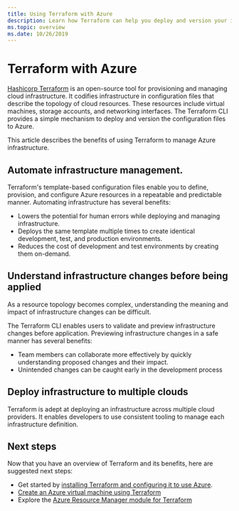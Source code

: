 ```yaml
---
title: Using Terraform with Azure
description: Learn how Terraform can help you deploy and version your infrastructure on Azure.
ms.topic: overview
ms.date: 10/26/2019
---
```


# Terraform with Azure

[Hashicorp Terraform](https://www.terraform.io/) is an open-source tool for provisioning and managing cloud infrastructure. It codifies infrastructure in configuration files that describe the topology of cloud resources. These resources include  virtual machines, storage accounts, and networking interfaces. The Terraform CLI provides a simple mechanism to deploy and version the configuration files to Azure.

This article describes the benefits of using Terraform to manage Azure infrastructure.

## Automate infrastructure management.

Terraform's template-based configuration files enable you to define, provision, and configure Azure resources in a repeatable and predictable manner. Automating infrastructure has several benefits:

- Lowers the potential for human errors while deploying and managing infrastructure.
- Deploys the same template multiple times to create identical development, test, and production environments.
- Reduces the cost of development and test environments by creating them on-demand.

## Understand infrastructure changes before being applied

As a resource topology becomes complex, understanding the meaning and impact of infrastructure changes can be difficult.

The Terraform CLI enables users to validate and preview infrastructure changes before application. Previewing infrastructure changes in a safe manner has several benefits:
- Team members can collaborate more effectively by quickly understanding proposed changes and their impact.
- Unintended changes can be caught early in the development process

## Deploy infrastructure to multiple clouds

Terraform is adept at deploying an infrastructure across multiple cloud providers. It enables developers to use consistent tooling to manage each infrastructure definition.

## Next steps

Now that you have an overview of Terraform and its benefits, here are suggested next steps:

- Get started by [installing Terraform and configuring it to use Azure](install-configure.md).
- [Create an Azure virtual machine using Terraform](create-linux-virtual-machine-with-infrastructure.md)
- Explore the [Azure Resource Manager module for Terraform](https://www.terraform.io/docs/providers/azurerm/) 